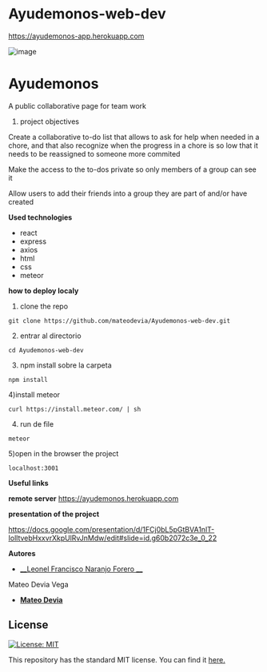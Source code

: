 ﻿# Ayudemonos-web-dev
https://ayudemonos-app.herokuapp.com


 ![image](https://drive.google.com/uc?export=view&id=1pmI4H10KDy26JK6r5z_nqMA8O6H8W8d1)
 
 
# Ayudemonos
A public collaborative page for team work


1) project objectives

Create a  collaborative to-do list that allows to ask for help when needed in a chore, and that also recognize when the progress in a chore is so low that it needs to be reassigned to someone more commited

Make the access to the to-dos private so only members of a group can see it

Allow users to add their friends into a group they are part of and/or have created


**Used  technologies**
* react
* express
* axios
* html
* css
* meteor


**how to deploy localy**

1) clone the repo
```
git clone https://github.com/mateodevia/Ayudemonos-web-dev.git
```


2) entrar al directorio
```
cd Ayudemonos-web-dev
```

3) npm install sobre la carpeta

```
npm install 
```
4)install meteor

```
curl https://install.meteor.com/ | sh
```

4) run de file

```
meteor
```

5)open in the browser the project 

```
localhost:3001
```

**Useful links**

**remote server**
https://ayudemonos.herokuapp.com

**presentation of the project**

https://docs.google.com/presentation/d/1FCj0bL5pGtBVA1nlT-IolltvebHxxvrXkpUlRvJnMdw/edit#slide=id.g60b2072c3e_0_22

**Autores** 

 * [__Leonel Francisco Naranjo Forero __](https://github.com/lfnaranjo11)


  Mateo Devia Vega
  * [__Mateo Devia__](https://github.com/mateodevia)

  

## License
[![License: MIT](https://img.shields.io/badge/License-MIT-yellow.svg)](https://opensource.org/licenses/MIT)

This repository has the standard MIT license. You can find it [here.](https://github.com/mateodevia/datosGovViewer/blob/master/LICENSE)

